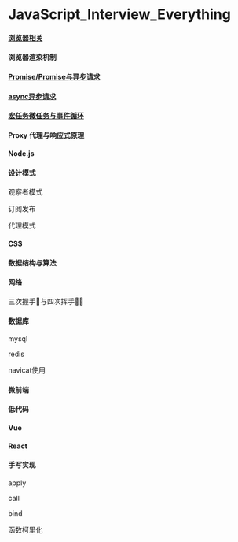 # JavaScript_Interview_Everything
#### [浏览器相关](https://github.com/fltenwall/JavaScript_Interview_Question/blob/main/notes/浏览器相关.md)

#### 浏览器渲染机制
#### [Promise/Promise与异步请求](https://github.com/fltenwall/JavaScript_Interview_Question/blob/main/notes/Promise与异步请求.md)

#### [async异步请求](https://github.com/fltenwall/JavaScript_Interview_Question/blob/main/notes/async异步请求.md)

#### [宏任务微任务与事件循环](https://github.com/fltenwall/JavaScript_Interview_Question/blob/main/notes/宏任务微任务与事件循环.md)

#### Proxy 代理与响应式原理

#### Node.js

#### 设计模式

观察者模式

订阅发布

代理模式

#### CSS

#### 数据结构与算法

#### 网络

三次握手🤝与四次挥手👋🏻

#### 数据库

mysql

redis

navicat使用

#### 微前端

#### 低代码

#### Vue

#### React

#### 手写实现

apply

call

bind

函数柯里化
